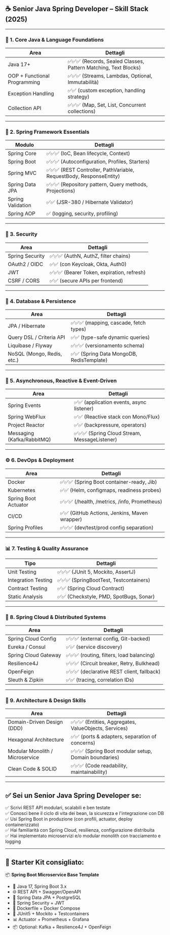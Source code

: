## ☕ Senior Java Spring Developer – Skill Stack (2025)

---

### 🧱 1. **Core Java & Language Foundations**

| Area                         | Dettagli                                                        |
| ---------------------------- | --------------------------------------------------------------- |
| Java 17+                     | ✅✅✅ (Records, Sealed Classes, Pattern Matching, Text Blocks) |
| OOP + Functional Programming | ✅✅✅ (Streams, Lambdas, Optional, Immutabilità)               |
| Exception Handling           | ✅✅ (custom exception, handling strategy)                      |
| Collection API               | ✅✅✅ (Map, Set, List, Concurrent collections)                 |

---

### 🌱 2. **Spring Framework Essentials**

| Modulo            | Dettagli                                                            |
| ----------------- | ------------------------------------------------------------------- |
| Spring Core       | ✅✅✅ (IoC, Bean lifecycle, Context)                               |
| Spring Boot       | ✅✅✅ (Autoconfiguration, Profiles, Starters)                      |
| Spring MVC        | ✅✅✅ (REST Controller, PathVariable, RequestBody, ResponseEntity) |
| Spring Data JPA   | ✅✅✅ (Repository pattern, Query methods, Projections)             |
| Spring Validation | ✅✅ (JSR-380 / Hibernate Validator)                                |
| Spring AOP        | ✅ (logging, security, profiling)                                   |

---

### 🔐 3. **Security**

| Area            | Dettagli                                   |
| --------------- | ------------------------------------------ |
| Spring Security | ✅✅✅ (AuthN, AuthZ, filter chains)       |
| OAuth2 / OIDC   | ✅✅ (con Keycloak, Okta, Auth0)           |
| JWT             | ✅✅✅ (Bearer Token, expiration, refresh) |
| CSRF / CORS     | ✅✅ (secure APIs per frontend)            |

---

### 🧬 4. **Database & Persistence**

| Area                       | Dettagli                                  |
| -------------------------- | ----------------------------------------- |
| JPA / Hibernate            | ✅✅✅ (mapping, cascade, fetch types)    |
| Query DSL / Criteria API   | ✅✅ (type-safe dynamic queries)          |
| Liquibase / Flyway         | ✅✅✅ (versionamento schema)             |
| NoSQL (Mongo, Redis, etc.) | ✅✅ (Spring Data MongoDB, RedisTemplate) |

---

### 🚦 5. **Asynchronous, Reactive & Event-Driven**

| Area                       | Dettagli                                      |
| -------------------------- | --------------------------------------------- |
| Spring Events              | ✅✅ (application events, async listener)     |
| Spring WebFlux             | ✅✅ (Reactive stack con Mono/Flux)           |
| Project Reactor            | ✅✅ (backpressure, operators)                |
| Messaging (Kafka/RabbitMQ) | ✅✅✅ (Spring Cloud Stream, MessageListener) |

---

### ⚙️ 6. **DevOps & Deployment**

| Area                 | Dettagli                                      |
| -------------------- | --------------------------------------------- |
| Docker               | ✅✅✅ (Spring Boot container-ready, Jib)     |
| Kubernetes           | ✅✅ (Helm, configmaps, readiness probes)     |
| Spring Boot Actuator | ✅✅✅ (/health, /metrics, /info, Prometheus) |
| CI/CD                | ✅✅ (GitHub Actions, Jenkins, Maven wrapper) |
| Spring Profiles      | ✅✅✅ (dev/test/prod config separation)      |

---

### 📊 7. **Testing & Quality Assurance**

| Tipo                | Dettagli                                |
| ------------------- | --------------------------------------- |
| Unit Testing        | ✅✅✅ (JUnit 5, Mockito, AssertJ)      |
| Integration Testing | ✅✅✅ (SpringBootTest, Testcontainers) |
| Contract Testing    | ✅✅ (Spring Cloud Contract)            |
| Static Analysis     | ✅✅ (Checkstyle, PMD, SpotBugs, Sonar) |

---

### 🔗 8. **Spring Cloud & Distributed Systems**

| Area                 | Dettagli                                   |
| -------------------- | ------------------------------------------ |
| Spring Cloud Config  | ✅✅✅ (external config, Git-backed)       |
| Eureka / Consul      | ✅✅ (service discovery)                   |
| Spring Cloud Gateway | ✅✅✅ (routing, filters, load balancing)  |
| Resilience4J         | ✅✅✅ (Circuit breaker, Retry, Bulkhead)  |
| OpenFeign            | ✅✅✅ (declarative REST client, fallback) |
| Sleuth & Zipkin      | ✅✅ (tracing, correlation IDs)            |

---

### 🧠 9. **Architecture & Design Skills**

| Area                            | Dettagli                                              |
| ------------------------------- | ----------------------------------------------------- |
| Domain-Driven Design (DDD)      | ✅✅✅ (Entities, Aggregates, ValueObjects, Services) |
| Hexagonal Architecture          | ✅✅ (ports & adapters, separation of concerns)       |
| Modular Monolith / Microservice | ✅✅✅ (Spring Boot modular setup, Domain boundaries) |
| Clean Code & SOLID              | ✅✅✅ (Code readability, maintainability)            |

---

## ✅ Sei un **Senior Java Spring Developer** se:

✅ Scrivi REST API modulari, scalabili e ben testate  
✅ Conosci bene il ciclo di vita dei bean, la sicurezza e l'integrazione con DB  
✅ Usi Spring Boot in produzione (con profili, actuator, deploy containerizzato)  
✅ Hai familiarità con Spring Cloud, resilienza, configurazione distribuita  
✅ Hai implementato microservizi e/o modular monolith con tracciamento e logging

---

## 🎁 Starter Kit consigliato:

📦 **Spring Boot Microservice Base Template**

- 🔧 Java 17, Spring Boot 3.x
- 🌐 REST API + Swagger/OpenAPI
- 🧰 Spring Data JPA + PostgreSQL
- 🔐 Spring Security + JWT
- 🐳 Dockerfile + Docker Compose
- 🧪 JUnit5 + Mockito + Testcontainers
- 📊 Actuator + Prometheus + Grafana
- 📦 Optional: Kafka + Resilience4J + OpenFeign
